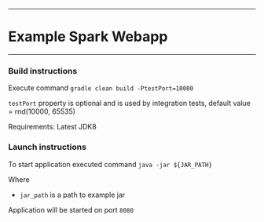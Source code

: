 ___
# Example Spark Webapp
___
### Build instructions
Execute command `gradle clean build -PtestPort=10000`

`testPort` property is optional and is used by integration tests, default value = rnd(10000, 65535) 

Requirements: Latest JDK8 

### Launch instructions
To start application executed command `java -jar ${JAR_PATH}`

Where 
- `jar_path` is a path to example jar

Application will be started on port `8080`

